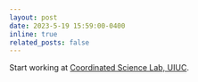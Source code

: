 ```yaml
---
layout: post
date: 2023-5-19 15:59:00-0400
inline: true
related_posts: false
---
```


Start working at <a href="https://csl.illinois.edu/">Coordinated Science Lab, UIUC</a>.